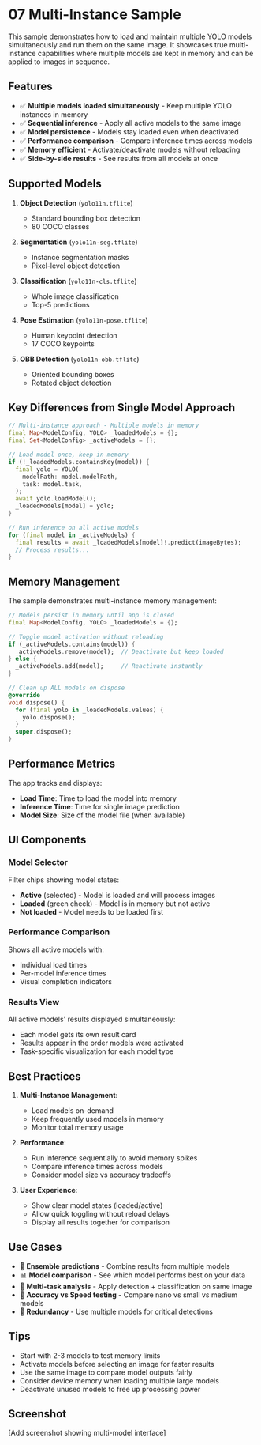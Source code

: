 # 07 Multi-Instance Sample

This sample demonstrates how to load and maintain multiple YOLO models simultaneously and run them on the same image. It showcases true multi-instance capabilities where multiple models are kept in memory and can be applied to images in sequence.

## Features

- ✅ **Multiple models loaded simultaneously** - Keep multiple YOLO instances in memory
- ✅ **Sequential inference** - Apply all active models to the same image
- ✅ **Model persistence** - Models stay loaded even when deactivated
- ✅ **Performance comparison** - Compare inference times across models
- ✅ **Memory efficient** - Activate/deactivate models without reloading
- ✅ **Side-by-side results** - See results from all models at once

## Supported Models

1. **Object Detection** (`yolo11n.tflite`)
   - Standard bounding box detection
   - 80 COCO classes

2. **Segmentation** (`yolo11n-seg.tflite`)
   - Instance segmentation masks
   - Pixel-level object detection

3. **Classification** (`yolo11n-cls.tflite`)
   - Whole image classification
   - Top-5 predictions

4. **Pose Estimation** (`yolo11n-pose.tflite`)
   - Human keypoint detection
   - 17 COCO keypoints

5. **OBB Detection** (`yolo11n-obb.tflite`)
   - Oriented bounding boxes
   - Rotated object detection

## Key Differences from Single Model Approach

```dart
// Multi-instance approach - Multiple models in memory
final Map<ModelConfig, YOLO> _loadedModels = {};
final Set<ModelConfig> _activeModels = {};

// Load model once, keep in memory
if (!_loadedModels.containsKey(model)) {
  final yolo = YOLO(
    modelPath: model.modelPath,
    task: model.task,
  );
  await yolo.loadModel();
  _loadedModels[model] = yolo;
}

// Run inference on all active models
for (final model in _activeModels) {
  final results = await _loadedModels[model]!.predict(imageBytes);
  // Process results...
}
```

## Memory Management

The sample demonstrates multi-instance memory management:

```dart
// Models persist in memory until app is closed
final Map<ModelConfig, YOLO> _loadedModels = {};

// Toggle model activation without reloading
if (_activeModels.contains(model)) {
  _activeModels.remove(model);  // Deactivate but keep loaded
} else {
  _activeModels.add(model);     // Reactivate instantly
}

// Clean up ALL models on dispose
@override
void dispose() {
  for (final yolo in _loadedModels.values) {
    yolo.dispose();
  }
  super.dispose();
}
```

## Performance Metrics

The app tracks and displays:

- **Load Time**: Time to load the model into memory
- **Inference Time**: Time for single image prediction
- **Model Size**: Size of the model file (when available)

## UI Components

### Model Selector

Filter chips showing model states:

- **Active** (selected) - Model is loaded and will process images
- **Loaded** (green check) - Model is in memory but not active
- **Not loaded** - Model needs to be loaded first

### Performance Comparison

Shows all active models with:

- Individual load times
- Per-model inference times
- Visual completion indicators

### Results View

All active models' results displayed simultaneously:

- Each model gets its own result card
- Results appear in the order models were activated
- Task-specific visualization for each model type

## Best Practices

1. **Multi-Instance Management**:
   - Load models on-demand
   - Keep frequently used models in memory
   - Monitor total memory usage

2. **Performance**:
   - Run inference sequentially to avoid memory spikes
   - Compare inference times across models
   - Consider model size vs accuracy tradeoffs

3. **User Experience**:
   - Show clear model states (loaded/active)
   - Allow quick toggling without reload delays
   - Display all results together for comparison

## Use Cases

- 🔄 **Ensemble predictions** - Combine results from multiple models
- 📊 **Model comparison** - See which model performs best on your data
- 🎯 **Multi-task analysis** - Apply detection + classification on same image
- 🧪 **Accuracy vs Speed testing** - Compare nano vs small vs medium models
- 📱 **Redundancy** - Use multiple models for critical detections

## Tips

- Start with 2-3 models to test memory limits
- Activate models before selecting an image for faster results
- Use the same image to compare model outputs fairly
- Consider device memory when loading multiple large models
- Deactivate unused models to free up processing power

## Screenshot

[Add screenshot showing multi-model interface]
